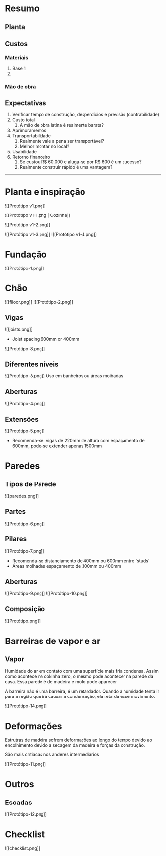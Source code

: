 
# Resumo

## Planta

## Custos

### Materiais

1. Base 1
2. 

### Mão de obra


## Expectativas

1. Verificar tempo de construção, desperdícios e previsão (contrabilidade)
2. Custo total 
	1. A mão de obra latina é realmente barata?
3. Aprimoramentos
4. Transportabilidade
	1. Realmente vale a pena ser transportável?
	2. Melhor montar no local?
5. Usabilidade
6. Retorno financeiro
	1. Se custou R$ 60.000 e aluga-se por R$ 600 é um sucesso?
	2. Realmente construir rápido é uma vantagem?

---
# Planta e inspiração
![[Protótipo v1.png]]

![[Protótipo v1-1.png | Cozinha]]

![[Protótipo v1-2.png]]

![[Protótipo v1-3.png]]
![[Protótipo v1-4.png]]
# Fundação
![[Protótipo-1.png]]




# Chão
![[flloor.png]]
![[Protótipo-2.png]]
## Vigas
![[joists.png]]
- Joist spacing 600mm or 400mm

![[Protótipo-8.png]]
## Diferentes níveis
![[Protótipo-3.png]]
Uso em banheiros ou áreas molhadas

## Aberturas
![[Protótipo-4.png]]
## Extensões
![[Protótipo-5.png]]
- Recomenda-se: vigas de 220mm de altura com espaçamento de 600mm, pode-se extender apenas 1500mm 
# Paredes

## Tipos de Parede
![[paredes.png]]
## Partes
![[Protótipo-6.png]]
## Pilares
![[Protótipo-7.png]]
- Recomenda-se distanciamento de 400mm ou 600mm entre 'studs'
- Áreas molhadas espaçamento de 300mm ou 400mm
## Aberturas
![[Protótipo-9.png]]
![[Protótipo-10.png]]
## Composição
![[Protótipo.png]]

# Barreiras de vapor e ar 

## Vapor

Humidade do ar em contato com uma superfície mais fria condensa. Assim como acontece na cokinha zero, o mesmo pode acontecer na parede da casa. Essa parede é de madeira e mofo pode aparecer

A barreira não é uma barreira, é um retardador. Quando a humidade tenta ir para a região que irá causar a condensação, ela retarda esse movimento. 

![[Protótipo-14.png]]

# Deformações

Estrutras de madeira sofrem deformações ao longo do tempo devido ao encolhimento devido a secagem da madeira e forças da construção.

São mais crítiacas nos anderes intermediarios

![[Protótipo-11.png]]

# Outros

## Escadas
![[Protótipo-12.png]]
# Checklist
![[checklist.png]]